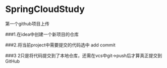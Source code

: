 # SpringCloudStudy
第一个github项目上传



###1.在idea中创建一个新项目的仓库<p>
###2.将当前project中需要提交的代码选中 add commit<p>
###3 2只是将代码提交到了本地仓库，还需在vcs中git->push后才算真正提交到GitHub<p>
